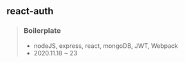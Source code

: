 ## react-auth

>### Boilerplate
>* nodeJS, express, react, mongoDB, JWT, Webpack
>* 2020.11.18 ~ 23
